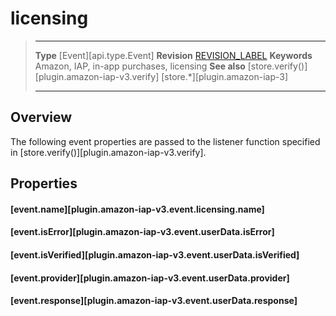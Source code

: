 # licensing

> --------------------- ------------------------------------------------------------------------------------------
> __Type__              [Event][api.type.Event]
> __Revision__          [REVISION_LABEL](REVISION_URL)
> __Keywords__          Amazon, IAP, in-app purchases, licensing
> __See also__			[store.verify()][plugin.amazon-iap-v3.verify]
>						[store.*][plugin.amazon-iap-3]
> --------------------- ------------------------------------------------------------------------------------------

## Overview

The following event properties are passed to the listener function specified in [store.verify()][plugin.amazon-iap-v3.verify].


## Properties

#### [event.name][plugin.amazon-iap-v3.event.licensing.name]

#### [event.isError][plugin.amazon-iap-v3.event.userData.isError]

#### [event.isVerified][plugin.amazon-iap-v3.event.userData.isVerified]

#### [event.provider][plugin.amazon-iap-v3.event.userData.provider]

#### [event.response][plugin.amazon-iap-v3.event.userData.response]
